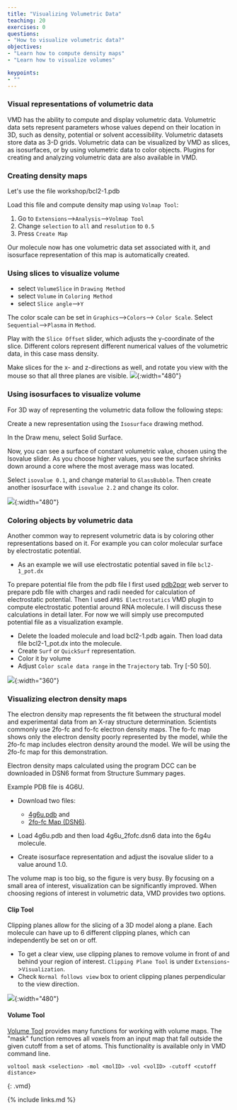 ```yaml
---
title: "Visualizing Volumetric Data"
teaching: 20
exercises: 0
questions:
- "How to visualize volumetric data?"
objectives:
- "Learn how to compute density maps"
- "Learn how to visualize volumes"

keypoints:
- ""
---
```

### Visual representations of volumetric data
VMD has the ability to compute and display volumetric data. Volumetric data sets represent parameters whose values depend on their location in 3D, such as density, potential or solvent accessibility. Volumetric datasets store data as 3-D grids. Volumetric data can be visualized by VMD as slices, as isosurfaces, or by using volumetric data to color objects. Plugins for creating and analyzing volumetric data are also available in VMD.

### Creating density maps 
Let's use the file workshop/bcl2-1.pdb

Load this file and compute density map using `Volmap Tool`:
1. Go to `Extensions`-->`Analysis`-->`Volmap Tool`
2. Change `selection` to `all` and `resolution` to `0.5`
3. Press `Create Map`

Our molecule now has one volumetric data set associated with it, and isosurface representation of this map is automatically created.

### Using slices to visualize volume
- select `VolumeSlice` in `Drawing Method`
- select `Volume` in `Coloring Method`
- select `Slice angle`-->`Y`

The color scale can be set in `Graphics`-->`Colors`--> `Color Scale`. Select `Sequential`-->`Plasma` in `Method`.

Play with the `Slice Offset` slider, which adjusts the y-coordinate of the slice. Different colors represent different numerical values of the volumetric data, in this case mass density. 

Make slices for the x- and z-directions as well, and rotate you view with the mouse so that all three planes are visible. 
![](../fig/volSlice.png){:width="480"}

### Using isosurfaces to visualize volume
For 3D way of representing the volumetric data follow the following steps:

Create a new representation using the `Isosurface` drawing method. 

In the Draw menu, select Solid Surface. 

Now, you can see a surface of constant volumetric value, chosen using the Isovalue slider. As you choose higher values, you see the surface shrinks down around a core where the most average mass was located. 

Select `isovalue 0.1`, and change material to `GlassBubble`. Then create another isosurface with `isovalue 2.2` and change its color.

![](../fig/isoSurf.png){:width="480"}

### Coloring objects by volumetric data
Another common way to represent volumetric data is by coloring other representations based on it. For example you can color molecular surface by electrostatic potential.

- As an example we will use electrostatic potential saved in file `bcl2-1_pot.dx`

To prepare potential file from the pdb file I first used [pdb2pqr](https://server.poissonboltzmann.org) web server to prepare pdb file with charges and radii needed for calculation of electrostatic potential. Then I used `APBS Electrostatics` VMD plugin to compute electrostatic potential around RNA molecule. I will discuss these calculations in detail later. For now we will simply use precomputed potential file as a visualization example. 

- Delete the loaded molecule and load bcl2-1.pdb again. Then load data file bcl2-1_pot.dx into the molecule. 
- Create `Surf` or `QuickSurf` representation.
- Color it by volume
- Adjust `Color scale data range` in the `Trajectory` tab. Try [-50 50].

![](../fig/pot.png){:width="360"}

### Visualizing electron density maps

The electron density map represents the fit between the structural model  and experimental data from an X-ray structure determination. Scientists commonly use 2fo-fc and fo-fc electron density maps.  The fo-fc  map shows only the electron density poorly represented by the model, while the 2fo-fc map includes electron density around the model. We will be using the 2fo-fc map for this demonstration. 

Electron density maps calculated using the program DCC can be downloaded in DSN6 format from Structure Summary pages.

Example PDB file is 4G6U. 
- Download two files:
    - [4g6u.pdb](https://files.rcsb.org/download/4G6U.pdb) and
    - [2fo-fc Map (DSN6)](https://edmaps.rcsb.org/maps/4g6u_2fofc.dsn6). 

- Load 4g6u.pdb and then load 4g6u_2fofc.dsn6 data into the 6g4u molecule.
- Create isosurface representation and adjust the isovalue slider to a value around 1.0.

The volume map is too big, so the figure is very busy. By focusing on a small area of interest, visualization can be significantly improved. When choosing regions of interest in volumetric data, VMD provides two options.

#### Clip Tool
Clipping planes allow for the slicing of a 3D model along a plane. Each molecule can have up to 6 different clipping planes, which can independently be set on or off. 

- To get a clear view, use clipping planes to remove volume in front of and behind your region of interest. `Clipping Plane Tool` is under `Extensions`->`Visualization`.  
- Check `Normal follows view` box to orient clipping planes perpendicular to the view direction.  

![](../fig/eldens.png){:width="480"}

#### Volume Tool
[Volume Tool](https://www.ks.uiuc.edu/Research/vmd/vmd-1.9.4/ug/node158.html) 
provides many functions for working with volume maps. The "mask" function removes all voxels from an input map that fall outside the given cutoff from a set of atoms. This functionality is available only in VMD command line. 

~~~
voltool mask <selection> -mol <molID> -vol <volID> -cutoff <cutoff distance>
~~~
{: .vmd}


{% include links.md %}